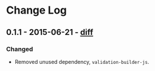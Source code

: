 # Change Log

## 0.1.1 - 2015-06-21 - [diff](https://github.com/adriano-di-giovanni/node-redis-keychain/compare/0.1.0...0.1.1)

### Changed

* Removed unused dependency, `validation-builder-js`.
